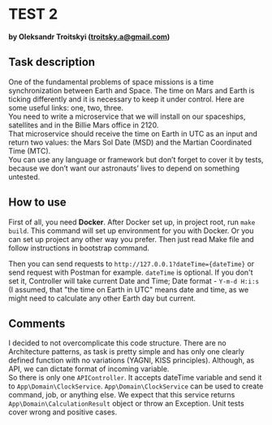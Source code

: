 # TEST 2 
**by Oleksandr Troitskyi (troitsky.a@gmail.com)**


## Task description
One of the fundamental problems of space missions is a time synchronization between Earth and Space. The time on Mars and Earth is ticking differently and it is necessary to keep it under control. Here are some useful links: one, two, three.  
You need to write a microservice that we will install on our spaceships, satellites and in the Billie Mars office in 2120.  
That microservice should receive the time on Earth in UTC as an input and return two values: the Mars Sol Date (MSD) and the Martian Coordinated Time (MTC).  
You can use any language or framework but don’t forget to cover it by tests, because we don’t want our astronauts’ lives to depend on something untested.

## How to use
First of all, you need **Docker**.
After Docker set up, in project root, run `make build`. This command will set up environment for you with Docker.
Or you can set up project any other way you prefer. Then just read Make file and follow instructions in bootstrap command.

Then you can send requests to `http://127.0.0.1?dateTime={dateTime}` or send request with Postman for example.
`dateTime` is optional. If you don't set it, Controller will take current Date and Time; 
Date format - `Y-m-d H:i:s` (I assumed, that "the time on Earth in UTC" means date and time, as we might need to calculate any other Earth day but current.

## Comments
I decided to not overcomplicate this code structure. There are no Architecture patterns, as task is pretty simple and has only one clearly defined function with no variations (YAGNI, KISS principles). Although, as API, we can dictate format of incoming variable.  
So there is only one `APIController`. It accepts dateTime variable and send it to `App\Domain\ClockService`. 
`App\Domain\ClockService` can be used to create command, job, or anything else. 
We expect that this service returns `App\Domain\CalculationResult` object or throw an Exception.
Unit tests cover wrong and positive cases.

